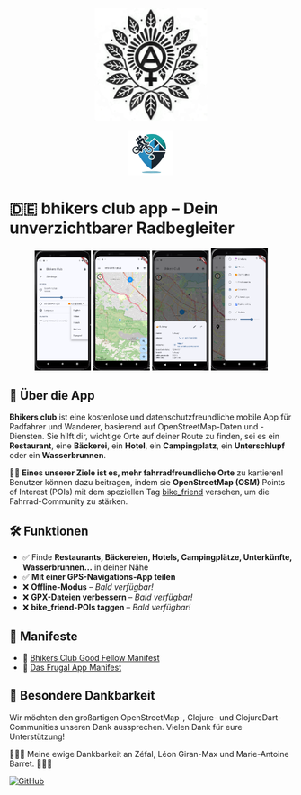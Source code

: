 <p align="center">
  <img src="./src/resources/logo.png" alt="Logo del Bhikers Club" width="200" height="200">
</p>
<p align="center">
  <img src="./src/resources/icons/icon.png" alt="Bhikers Club icon" width="80" height="80" style="border-radius: 0;">
</p>

# 🇩🇪 bhikers club app – Dein unverzichtbarer Radbegleiter

<p align="center">
  <img src="misc/Screenshot_2025-02-26_14-07-43.png" width="20%" />
  <img src="misc/Screenshot_2025-02-26_14-10-28.png" width="20%" />
  <img src="misc/Screenshot_2025-03-12_13-51-08.png" width="20%" />
  <img src="misc/Screenshot_2025-02-26_14-14-33.png" width="20%" />
</p>

## 📌 Über die App
**Bhikers club** ist eine kostenlose und datenschutzfreundliche mobile App für Radfahrer und Wanderer, basierend auf OpenStreetMap-Daten und -Diensten. Sie hilft dir, wichtige Orte auf deiner Route zu finden, sei es ein **Restaurant**, eine **Bäckerei**, ein **Hotel**, ein **Campingplatz**, ein **Unterschlupf** oder ein **Wasserbrunnen**.

🚴‍♀️ **Eines unserer Ziele ist es, mehr fahrradfreundliche Orte** zu kartieren!  
Benutzer können dazu beitragen, indem sie **OpenStreetMap (OSM)** Points of Interest (POIs) mit dem speziellen Tag [bike_friend](https://taginfo.openstreetmap.org/keys/bike_friend#overview) versehen, um die Fahrrad-Community zu stärken.  

## 🛠 Funktionen
- ✅ Finde **Restaurants, Bäckereien, Hotels, Campingplätze, Unterkünfte, Wasserbrunnen...** in deiner Nähe
- ✅ **Mit einer GPS-Navigations-App teilen**
- ❌ **Offline-Modus** – *Bald verfügbar!*
- ❌ **GPX-Dateien verbessern** – *Bald verfügbar!*
- ❌ **bike_friend-POIs taggen** – *Bald verfügbar!*

## 📜 Manifeste
- 🚴 [Bhikers Club Good Fellow Manifest](src/resources/manifestos/BHIKERS_CLUB_GOOD_FELLOW.de.md)
- 📱 [Das Frugal App Manifest](src/resources/manifestos/FRUGALAPP_MANIFESTO.de.md)

## 🙏 Besondere Dankbarkeit
Wir möchten den großartigen OpenStreetMap-, Clojure- und ClojureDart-Communities unseren Dank aussprechen. Vielen Dank für eure Unterstützung!

🌷🚴‍♀️ Meine ewige Dankbarkeit an Zéfal, Léon Giran-Max und Marie-Antoine Barret. 🚴‍♀️🌷

[![GitHub](https://img.shields.io/badge/GitHub-parasitid%2Fbhikers.club-black?logo=github)](https://github.com/parasitid/bhikers.club)
